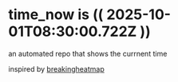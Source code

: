 # time_now is (( 2025-10-01T08:30:00.722Z ))

an automated repo that shows the currnent time

inspired by [breakingheatmap](https://github.com/breakingheatmap/breakingheatmap)